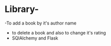# Library-
-To add a book by it's author name
- to delete a book and also to change it's rating
- SQlAlchemy and Flask
